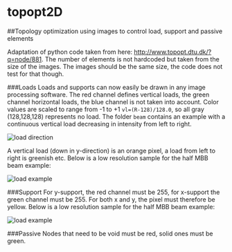 # topopt2D
##Topology optimization using images to control load, support and passive elements

Adaptation of python code taken from here: http://www.topopt.dtu.dk/?q=node/881.
The number of elements is not hardcoded but taken from the size of the images. The images should be the same size, the code does not test for that though.

###Loads
Loads and supports can now easily be drawn in any image processing software. The red channel defines vertical loads, the green channel horizontal loads, the blue channel is not taken into account. Color values are scaled to range from -1 to +1 `vl=(R-128)/128.0`, so all gray (128,128,128) represents no load. The folder `beam` contains an example with a continuous vertical load decreasing in intensity from left to right.

![load direction](https://github.com/worbit/topopt2D/blob/master/map.png)

A vertical load (down in y-direction) is an orange pixel, a load from left to right is greenish etc. Below is a low resolution sample for the half MBB beam example:

![load example](https://github.com/worbit/topopt2D/blob/master/load.png)

###Support
For y-support, the red channel must be 255, for x-support the green channel must be 255. For both x and y, the pixel must therefore be yellow. Below is a low resolution sample for the half MBB beam example:

![load example](https://github.com/worbit/topopt2D/blob/master/support.png)

###Passive
Nodes that need to be void must be red, solid ones must be green.
